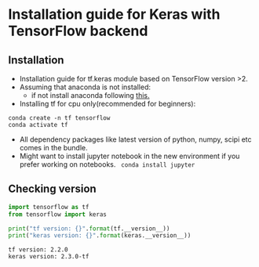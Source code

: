 # Installation guide for Keras with TensorFlow backend

## Installation

- Installation guide for tf.keras module based on TensorFlow version >2. 
- Assuming that anaconda is not installed:
    - if not install anaconda following [this.](https://docs.anaconda.com/anaconda/install/linux/)
- Installing tf for cpu only(recommended for beginners):
```
conda create -n tf tensorflow
conda activate tf
```
- All dependency packages like latest version of python, numpy, scipi etc comes in the bundle.
- Might want to install jupyter notebook in the new environment if you prefer working on notebooks.
    ` conda install jupyter`



## Checking version



```python
import tensorflow as tf
from tensorflow import keras

print("tf version: {}".format(tf.__version__))
print("keras version: {}".format(keras.__version__))
```

    tf version: 2.2.0
    keras version: 2.3.0-tf

